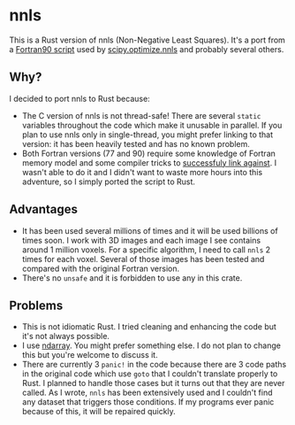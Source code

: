 # nnls

This is a Rust version of nnls (Non-Negative Least Squares). It's a port from a [Fortran90 script](https://hesperia.gsfc.nasa.gov/~schmahl/nnls/) used by [scipy.optimize.nnls](https://docs.scipy.org/doc/scipy/reference/generated/scipy.optimize.nnls.html) and probably several others.

## Why?

I decided to port nnls to Rust because:

- The C version of nnls is not thread-safe! There are several `static` variables throughout the code which make it unusable in parallel. If you plan to use nnls only in single-thread, you might prefer linking to that version: it has been heavily tested and has no known problem.
- Both Fortran versions (77 and 90) require some knowledge of Fortran memory model and some compiler tricks to [successfuly link against](https://users.rust-lang.org/t/c-fortran-ffi-memory-error/71298/10?u=nil). I wasn't able to do it and I didn't want to waste more hours into this adventure, so I simply ported the script to Rust.

## Advantages

- It has been used several millions of times and it will be used billions of times soon. I work with 3D images and each image I see contains around 1 million voxels. For a specific algorithm, I need to call `nnls` 2 times for each voxel. Several of those images has been tested and compared with the original Fortran version.
- There's no `unsafe` and it is forbidden to use any in this crate.

## Problems

- This is not idiomatic Rust. I tried cleaning and enhancing the code but it's not always possible.
- I use [ndarray](https://github.com/rust-ndarray/ndarray). You might prefer something else. I do not plan to change this but you're welcome to discuss it.
- There are currently 3 `panic!` in the code because there are 3 code paths in the original code which use `goto` that I couldn't translate properly to Rust. I planned to handle those cases but it turns out that they are never called. As I wrote, `nnls` has been extensively used and I couldn't find any dataset that triggers those conditions. If my programs ever panic because of this, it will be repaired quickly.
